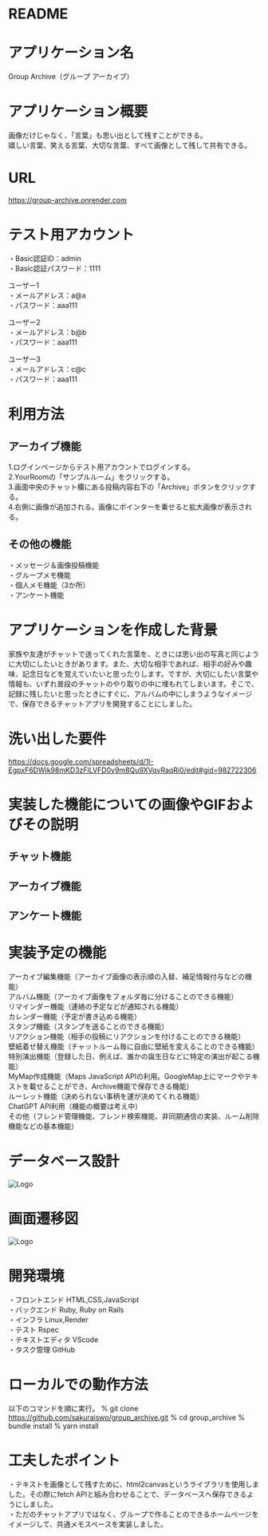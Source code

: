 # README

# アプリケーション名
Group Archive（グループ アーカイブ）

# アプリケーション概要
画像だけじゃなく、「言葉」も思い出として残すことができる。  
嬉しい言葉、笑える言葉、大切な言葉、すべて画像として残して共有できる。

# URL
https://group-archive.onrender.com

# テスト用アカウント
・Basic認証ID：admin  
・Basic認証パスワード：1111  

ユーザー1  
・メールアドレス：a@a  
・パスワード：aaa111  

ユーザー2  
・メールアドレス：b@b  
・パスワード：aaa111  

ユーザー3  
・メールアドレス：c@c  
・パスワード：aaa111  


# 利用方法
## アーカイブ機能
1.ログインページからテスト用アカウントでログインする。  
2.YourRoomの「サンプルルーム」をクリックする。  
3.画面中央のチャット欄にある投稿内容右下の「Archive」ボタンをクリックする。  
4.右側に画像が追加される。画像にポインターを乗せると拡大画像が表示される。

## その他の機能
・メッセージ＆画像投稿機能  
・グループメモ機能  
・個人メモ機能（3か所）  
・アンケート機能  

# アプリケーションを作成した背景
家族や友達がチャットで送ってくれた言葉を、ときには思い出の写真と同じように大切にしたいときがあります。また、大切な相手であれば、相手の好みや趣味、記念日などを覚えていたいと思ったりします。ですが、大切にしたい言葉や情報も、いずれ普段のチャットのやり取りの中に埋もれてしまいます。そこで、記録に残したいと思ったときにすぐに、アルバムの中にしまうようなイメージで、保存できるチャットアプリを開発することにしました。

# 洗い出した要件
https://docs.google.com/spreadsheets/d/1I-EgpxF6DWjk98mKD3zFlLVFD0y9m8Qu9XVqvRaqRi0/edit#gid=982722306

# 実装した機能についての画像やGIFおよびその説明
## チャット機能
## アーカイブ機能  
## アンケート機能


# 実装予定の機能
アーカイブ編集機能（アーカイブ画像の表示順の入替、補足情報付与などの機能）  
アルバム機能（アーカイブ画像をフォルダ毎に分けることのできる機能）  
リマインダー機能（連絡の予定などが通知される機能）  
カレンダー機能（予定が書き込める機能）  
スタンプ機能（スタンプを送ることのできる機能）  
リアクション機能（相手の投稿にリアクションを付けることのできる機能）  
壁紙着せ替え機能（チャットルーム毎に自由に壁紙を変えることのできる機能）  
特別演出機能（登録した日、例えば、誰かの誕生日などに特定の演出が起こる機能）  
MyMap作成機能（Maps JavaScript APIの利用。GoogleMap上にマークやテキストを載せることができ、Archive機能で保存できる機能）  
ルーレット機能（決められない事柄を運が決めてくれる機能）  
ChatGPT API利用（機能の概要は考え中）  
その他（フレンド管理機能、フレンド検索機能、非同期通信の実装、ルーム削除機能などの基本機能）

# データベース設計
![Logo](images/entity_relationship_diagram.png)

# 画面遷移図
![Logo](images/screen_transition_diagram.png)

# 開発環境
・フロントエンド HTML,CSS,JavaScript  
・バックエンド Ruby, Ruby on Rails  
・インフラ Linux,Render  
・テスト Rspec  
・テキストエディタ VScode  
・タスク管理 GitHub  

# ローカルでの動作方法
以下のコマンドを順に実行。
% git clone https://github.com/sakuraiswo/group_archive.git
% cd group_archive
% bundle install
% yarn install

# 工夫したポイント
・テキストを画像として残すために、html2canvasというライブラリを使用しました。その際にfetch APIと組み合わせることで、データベースへ保存できるようにしました。  
・ただのチャットアプリではなく、グループで作ることのできるホームページをイメージして、共通メモスペースを実装しました。



